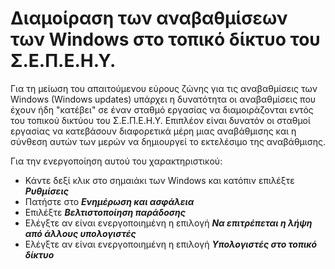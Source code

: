 # Διαμοίραση των αναβαθμίσεων των Windows στο τοπικό δίκτυο του Σ.Ε.Π.Ε.Η.Υ.

Για τη μείωση του απαιτούμενου εύρους ζώνης για τις αναβαθμίσεις των Windows (Windows updates) υπάρχει η δυνατότητα οι αναβαθμίσεις που έχουν ήδη "κατέβει" σε έναν σταθμό εργασίας να διαμοιράζονται εντός του τοπικού δικτύου του Σ.Ε.Π.Ε.Η.Υ. Επιπλέον είναι δυνατόν οι σταθμοί εργασίας να κατεβάσουν διαφορετικά μέρη μιας αναβάθμισης και η σύνθεση αυτών των μερών να δημιουργεί το εκτελέσιμο της αναβάθμισης.

Για την ενεργοποίηση αυτού του χαρακτηριστικού:

* Κάντε δεξί κλικ στο σημαιάκι των Windows και κατόπιν επιλέξτε ***Ρυθμίσεις***
* Πατήστε στο ***Ενημέρωση και ασφάλεια***
* Επιλέξτε ***Βελτιστοποίηση παράδοσης***
* Ελέγξτε αν είναι ενεργοποιημένη η επιλογή ***Να επιτρέπεται η λήψη από άλλους υπολογιστές***
* Ελέγξτε αν είναι ενεργοποιημένη η επιλογή ***Υπολογιστές στο τοπικό δίκτυο***
